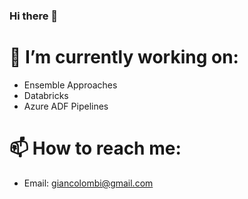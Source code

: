 ### Hi there 👋
# 🔭 I’m currently working on:
- Ensemble Approaches
- Databricks
- Azure ADF Pipelines

# 📫 How to reach me:
- Email: giancolombi@gmail.com

<!--
**giancolo1192/giancolo1192** is a ✨ _special_ ✨ repository because its `README.md` (this file) appears on your GitHub profile.

Here are some ideas to get you started:

- 🔭 I’m currently working on ...
- 🌱 I’m currently learning ...
- 👯 I’m looking to collaborate on ...
- 🤔 I’m looking for help with ...
- 💬 Ask me about ...
- 📫 How to reach me: ...
- 😄 Pronouns: ...
- ⚡ Fun fact: ...
-->
